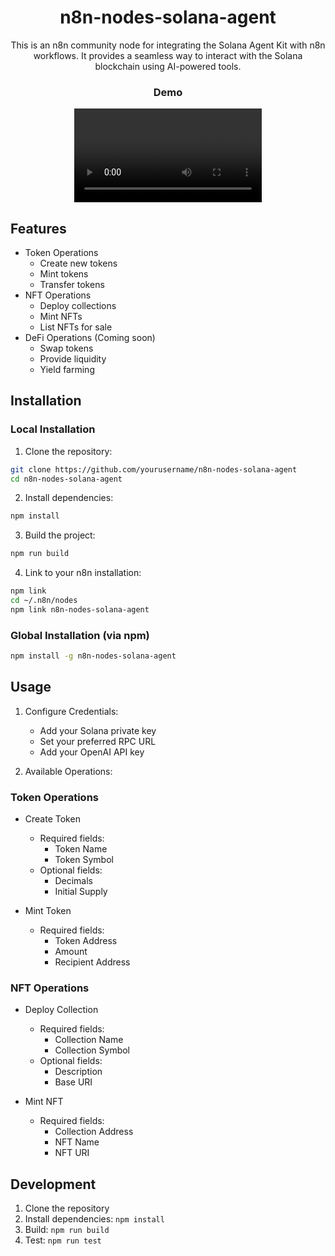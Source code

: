 <div align="center">

# n8n-nodes-solana-agent

This is an n8n community node for integrating the Solana Agent Kit with n8n workflows. It provides a seamless way to interact with the Solana blockchain using AI-powered tools.

### Demo

<video src="https://github.com/user-attachments/assets/95b16640-1188-45fc-8b37-9bd2ecccf9b6">'

</div>

## Features

- Token Operations
  - Create new tokens
  - Mint tokens
  - Transfer tokens
- NFT Operations
  - Deploy collections
  - Mint NFTs
  - List NFTs for sale
- DeFi Operations (Coming soon)
  - Swap tokens
  - Provide liquidity
  - Yield farming

## Installation

### Local Installation

1. Clone the repository:
```bash
git clone https://github.com/yourusername/n8n-nodes-solana-agent
cd n8n-nodes-solana-agent
```

2. Install dependencies:
```bash
npm install
```

3. Build the project:
```bash
npm run build
```

4. Link to your n8n installation:
```bash
npm link
cd ~/.n8n/nodes
npm link n8n-nodes-solana-agent
```

### Global Installation (via npm)

```bash
npm install -g n8n-nodes-solana-agent
```

## Usage

1. Configure Credentials:
   - Add your Solana private key
   - Set your preferred RPC URL
   - Add your OpenAI API key

2. Available Operations:

### Token Operations
- Create Token
  - Required fields:
    - Token Name
    - Token Symbol
  - Optional fields:
    - Decimals
    - Initial Supply

- Mint Token
  - Required fields:
    - Token Address
    - Amount
    - Recipient Address

### NFT Operations
- Deploy Collection
  - Required fields:
    - Collection Name
    - Collection Symbol
  - Optional fields:
    - Description
    - Base URI

- Mint NFT
  - Required fields:
    - Collection Address
    - NFT Name
    - NFT URI

## Development

1. Clone the repository
2. Install dependencies: `npm install`
3. Build: `npm run build`
4. Test: `npm run test`
